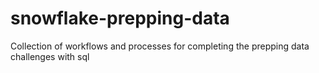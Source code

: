 # snowflake-prepping-data
Collection of workflows and processes for completing the prepping data challenges with sql
